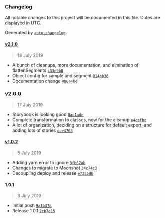 ### Changelog

All notable changes to this project will be documented in this file. Dates are displayed in UTC.

Generated by [`auto-changelog`](https://github.com/CookPete/auto-changelog).

#### [v2.1.0](https://github.com/cereallarceny/gradient-path/compare/v2.0.0...v2.1.0)

> 18 July 2019

- A bunch of cleanups, more documentation, and elmination of flattenSegments [`c33e9b8`](https://github.com/cereallarceny/gradient-path/commit/c33e9b8a302cc4ad88e2f2947c2cd69421866e9f)
- Object config for sample and segment [`014ab36`](https://github.com/cereallarceny/gradient-path/commit/014ab365366a23b9f830f2548b7a3ce68fd04406)
- Documentation change [`486a4bd`](https://github.com/cereallarceny/gradient-path/commit/486a4bdb9039a6f4c30fa2eff1d0c964641b6b7c)

### [v2.0.0](https://github.com/cereallarceny/gradient-path/compare/v1.0.2...v2.0.0)

> 17 July 2019

- Storybook is looking good [`0ac1ade`](https://github.com/cereallarceny/gradient-path/commit/0ac1ade500a761a8b396001068535dc9b3dfd3ce)
- Complete transformation to classes, now for the cleanup [`e4cefbc`](https://github.com/cereallarceny/gradient-path/commit/e4cefbc9eca65005cc55561022278d264ccfb475)
- A lot of organization, deciding on a structure for default export, and adding lots of stories [`cce4763`](https://github.com/cereallarceny/gradient-path/commit/cce47636707d4568dc02329b4cee915b858ba137)

#### [v1.0.2](https://github.com/cereallarceny/gradient-path/compare/1.0.1...v1.0.2)

> 5 July 2019

- Adding yarn error to ignore [`3fb62ab`](https://github.com/cereallarceny/gradient-path/commit/3fb62ab8426a443e1872d75ceeaa521ebb024006)
- Changes to migrate to Moonshot [`34c74c3`](https://github.com/cereallarceny/gradient-path/commit/34c74c3fd67a2d6a9edc7cd363bc462303b5ba93)
- Decoupling deploy and release [`e7325db`](https://github.com/cereallarceny/gradient-path/commit/e7325db69b274089632816db2078cd7403146667)

#### 1.0.1

> 3 July 2019

- Initial push [`9a1b47d`](https://github.com/cereallarceny/gradient-path/commit/9a1b47d9751cbc327efe481f91622def83992d0c)
- Release 1.0.1 [`2cb7e15`](https://github.com/cereallarceny/gradient-path/commit/2cb7e15cc0b7de116e66e19f62e6b18614e9784b)
